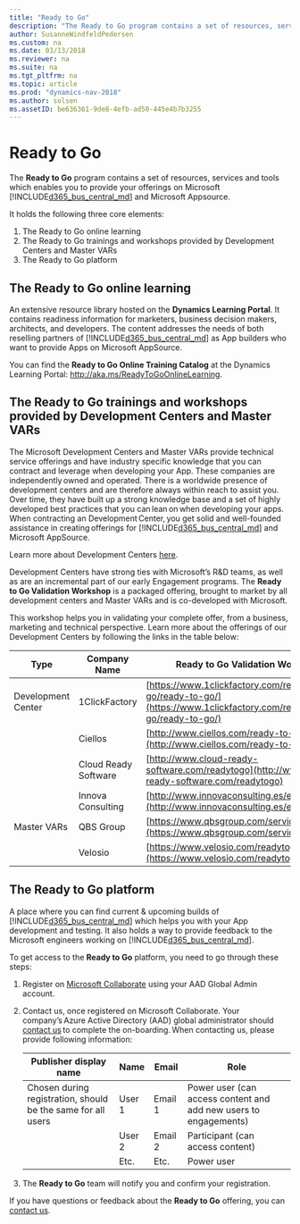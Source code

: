 ```yaml
---
title: "Ready to Go"
description: "The Ready to Go program contains a set of resources, services and tools to support Microsoft Dynamics 365 Business Central."
author: SusanneWindfeldPedersen
ms.custom: na
ms.date: 03/13/2018
ms.reviewer: na
ms.suite: na
ms.tgt_pltfrm: na
ms.topic: article
ms.prod: "dynamics-nav-2018"
ms.author: solsen
ms.assetID: be636361-9de8-4efb-ad50-445e4b7b3255
---
```


# Ready to Go
The **Ready to Go** program contains a set of resources, services and tools which enables you to provide your offerings on Microsoft [!INCLUDE[d365_bus_central_md](../includes/d365_bus_central_md.md)] and Microsoft Appsource.     

It holds the following three core elements:

1. The Ready to Go online learning
2. The Ready to Go trainings and workshops provided by Development Centers and Master VARs
3. The Ready to Go platform

## The Ready to Go online learning
An extensive resource library hosted on the **Dynamics Learning Portal**. It contains readiness information for marketers, business decision makers, architects, and developers. The content addresses the needs of both reselling partners of [!INCLUDE[d365_bus_central_md](../includes/d365_bus_central_md.md)] as App builders who want to provide Apps on Microsoft AppSource. 

You can find the **Ready to Go Online Training Catalog** at the Dynamics Learning Portal: http://aka.ms/ReadyToGoOnlineLearning. 

## The Ready to Go trainings and workshops provided by Development Centers and Master VARs
The Microsoft Development Centers and Master VARs provide technical service offerings and have industry specific knowledge that you can contract and leverage when developing your App. These companies are independently owned and operated.  There is a worldwide presence of development centers and are therefore always within reach to assist you. Over time, they have built up a strong knowledge base and a set of highly developed best practices that you can lean on when developing your apps. When contracting an Development Center, you get solid and well-founded assistance in creating offerings for [!INCLUDE[d365_bus_central_md](../includes/d365_bus_central_md.md)] and Microsoft AppSource.  

Learn more about Development Centers [here](https://mbs2.microsoft.com/ecsts/login?signin=df674c6c7559ddc58e42ef30e355498e).

Development Centers have strong ties with Microsoft’s R&D teams, as well as are an incremental part of our early Engagement programs. The **Ready to Go Validation Workshop** is a packaged offering, brought to market by all development centers and Master VARs and is co-developed with Microsoft. 
 
This workshop helps you in validating your complete offer, from a business, marketing and technical perspective. Learn more about the offerings of our Development Centers by following the links in the table below: 

|Type|Company Name        |**Ready to Go** Validation Workshop|
|----|--------------------|------------------|
|Development Center       |1ClickFactory|[https://www.1clickfactory.com/ready-to-go/ready-to-go/](https://www.1clickfactory.com/ready-to-go/ready-to-go/)|
|    |Ciellos             | [http://www.ciellos.com/ready-to-go](http://www.ciellos.com/ready-to-go)   |  
|    |Cloud Ready Software|[http://www.cloud-ready-software.com/readytogo](http://www.cloud-ready-software.com/readytogo)  |
|    |Innova Consulting   |[http://www.innovaconsulting.es/en/readytogo/](http://www.innovaconsulting.es/en/readytogo/)   |
|Master VARs|QBS Group    |[https://www.qbsgroup.com/service/readytogo/](https://www.qbsgroup.com/service/readytogo/)  |
|    |Velosio             |[https://www.velosio.com/readytogo/](https://www.velosio.com/readytogo/)  |

## The Ready to Go platform
A place where you can find current & upcoming builds of [!INCLUDE[d365_bus_central_md](../includes/d365_bus_central_md.md)] which helps you with your App development and testing. It also holds a way to provide feedback to the Microsoft engineers working on [!INCLUDE[d365_bus_central_md](../includes/d365_bus_central_md.md)].

To get access to the **Ready to Go** platform, you need to go through these steps: 

1. Register on [Microsoft Collaborate](http://aka.ms/Collaborate) using your AAD Global Admin account. 
2. Contact us, once registered on Microsoft Collaborate. Your company’s Azure Active Directory (AAD) global administrator should [contact us](mailto:dyn365bep@microsoft.com) to complete the on-boarding. When contacting us, please provide following information:  

    |Publisher display name|Name|Email|Role |
    |----------------------|----|-----|-----|
    |Chosen during registration, should be the same for all users|User 1|Email 1|Power user (can access content and add new users to engagements)| 
    ||User 2|Email 2 |Participant (can access content)| 
    ||Etc.|Etc.|Power user| 

3. The **Ready to Go** team will notify you and confirm your registration.

If you have questions or feedback about the **Ready to Go** offering, you can [contact us](mailto:dyn365bep@microsoft.com). 


